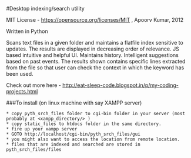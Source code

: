 #Desktop indexing/search utility

MIT License - https://opensource.org/licenses/MIT , Apoorv Kumar, 2012

Written in Python

Scans text files in a given folder and maintains a flatfile index sensitive to updates. The results are displayed in decreasing order of relevance. JS based intuitive and helpful UI. Maintains history. Intelligent suggestions based on past events. The results shown contains specific lines extracted from the file so that user can check the context in which the keyword has been used.

Check out more here - http://eat-sleep-code.blogspot.in/p/my-coding-projects.html



###To install (on linux machine with say XAMPP server) 

	* copy pyth_srch_files folder to cgi-bin folder in your server (most probably at <xampp_directory/> )
	* copy static_files to htdocs folder in the same directory.
	* fire up your xampp server
	* GOTO http://localhost/cgi-bin/pyth_srch_files/gui
	* you might also want to access the location from remote location.
	* files that are indexed and searched are stored in pyth_srch_files/files
